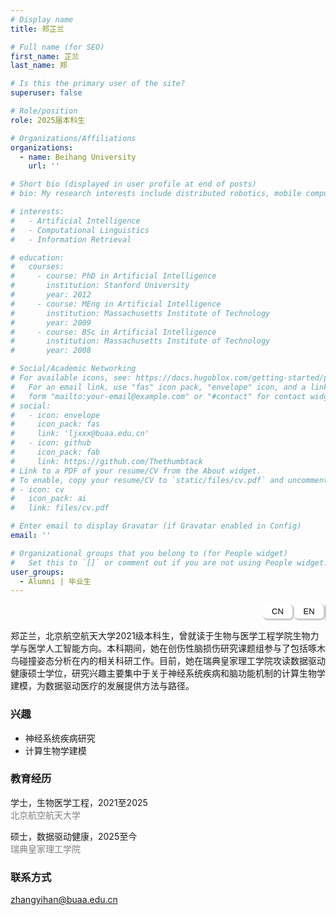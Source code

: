 ```yaml
---
# Display name
title: 郑芷兰

# Full name (for SEO)
first_name: 芷兰
last_name: 郑

# Is this the primary user of the site?
superuser: false

# Role/position
role: 2025届本科生

# Organizations/Affiliations
organizations:
  - name: Beihang University
    url: ''

# Short bio (displayed in user profile at end of posts)
# bio: My research interests include distributed robotics, mobile computing and programmable matter.

# interests:
#   - Artificial Intelligence
#   - Computational Linguistics
#   - Information Retrieval

# education:
#   courses:
#     - course: PhD in Artificial Intelligence
#       institution: Stanford University
#       year: 2012
#     - course: MEng in Artificial Intelligence
#       institution: Massachusetts Institute of Technology
#       year: 2009
#     - course: BSc in Artificial Intelligence
#       institution: Massachusetts Institute of Technology
#       year: 2008

# Social/Academic Networking
# For available icons, see: https://docs.hugoblox.com/getting-started/page-builder/#icons
#   For an email link, use "fas" icon pack, "envelope" icon, and a link in the
#   form "mailto:your-email@example.com" or "#contact" for contact widget.
# social:
#   - icon: envelope
#     icon_pack: fas
#     link: 'ljxxx@buaa.edu.cn'
#   - icon: github
#     icon_pack: fab
#     link: https://github.com/Thethumbtack
# Link to a PDF of your resume/CV from the About widget.
# To enable, copy your resume/CV to `static/files/cv.pdf` and uncomment the lines below.
# - icon: cv
#   icon_pack: ai
#   link: files/cv.pdf

# Enter email to display Gravatar (if Gravatar enabled in Config)
email: ''

# Organizational groups that you belong to (for People widget)
#   Set this to `[]` or comment out if you are not using People widget.
user_groups:
  - Alumni | 毕业生
---
```


<style>
.tabs {
  display: flex;
  flex-direction: row;       /* 横向排列 */
  justify-content: flex-end; /* 按钮靠右 */
  border-right: 1px solid #ccc; /* 浅灰色右边框 */
  width: 100%;
}

.tablink {
  border: 3px solid #ccc; /* 浅灰色边框 */
  border-left: none;
  border-top: none;
  padding:  4px 1px;
  cursor: pointer;
  width: 50px;
  font-size: 13px;
  text-align: center;
  background-color: white;
  font-family: "Arial Rounded MT Bold", sans-serif;
  border-radius: 8px;
}
</style>

<div class="tabs">
  <button class="tablink" onclick="openTab('cn')">CN</button>
  <button class="tablink" onclick="openTab('en')">EN</button>
</div>


<!-- 中文版本 -->
<div id="cn" class="tabcontent" style="display:block;">

  <p>
    郑芷兰，北京航空航天大学2021级本科生，曾就读于生物与医学工程学院生物力学与医学人工智能方向。本科期间，她在创伤性脑损伤研究课题组参与了包括啄木鸟碰撞姿态分析在内的相关科研工作。目前，她在瑞典皇家理工学院攻读数据驱动健康硕士学位，研究兴趣主要集中于关于神经系统疾病和脑功能机制的计算生物学建模，为数据驱动医疗的发展提供方法与路径。
  </p>

  <h3>兴趣</h3>
  <ul>
    <li>神经系统疾病研究</li>
    <li>计算生物学建模</li>
  </ul>

  <h3>教育经历</h3>

<div>
  <p><i class="fas fa-graduation-cap"></i> 学士，生物医学工程，2021至2025<br>
  <span style="color:gray;">北京航空航天大学</span></p>
  <p><i class="fas fa-graduation-cap"></i> 硕士，数据驱动健康，2025至今<br>
  <span style="color:gray;">瑞典皇家理工学院</span></p>
</div>

  <h3>联系方式</h3>
  <p>
    <i class="fas fa-envelope"></i> <a href="mailto:zhangyihan@buaa.edu.cn">zhangyihan@buaa.edu.cn</a>
  </p>

</div>


<!-- 英文版本 -->
<div id="en" class="tabcontent" style="display:none;">
  <p>
    Zhilan Zheng obtained her Bachelor's degree from Beihang University, where she studied Biomechanics and Medical Artificial Intelligence in the School of Biological Science and Medical Engineering. During her undergraduate studies, she conducted research in the Traumatic Brain Injury Lab, including work on pecking posture analysis in woodpeckers. She is currently pursuing a Master's degree in Data-Driven Health at KTH Royal Institute of Technology. Her research interests focus on computational modeling of neurological diseases and brain function, aiming to advance data-driven approaches in healthcare.
  </p>

  <h3>Interests</h3>
  <ul>
    <li>Neurological Diseases Research</li>
    <li>Computational Model</li>
  </ul>

  <h3>Education</h3>

<div>
  <p><i class="fas fa-graduation-cap"></i> BSc in Biomedical Engineering, 2021-2025<br>
  <span style="color:gray;">Beihang University</span></p>
  <p><i class="fas fa-graduation-cap"></i> MSc in Data-Driven Health, 2025-Present<br>
  <span style="color:gray;">KTH Royal Institute of Technology</span></p>
</div>

  <h3>Contact</h3>
  <p>
    <i class="fas fa-envelope"></i> <a href="mailto:cmin_zhang@163.com">cmin_zhang@163.com</a>
  </p>

</div>

<script>
function openTab(tabName) {
  var i, x;
  x = document.getElementsByClassName("tabcontent");
  for (i = 0; i < x.length; i++) {
    x[i].style.display = "none";
  }
  document.getElementById(tabName).style.display = "block";
}
</script>


